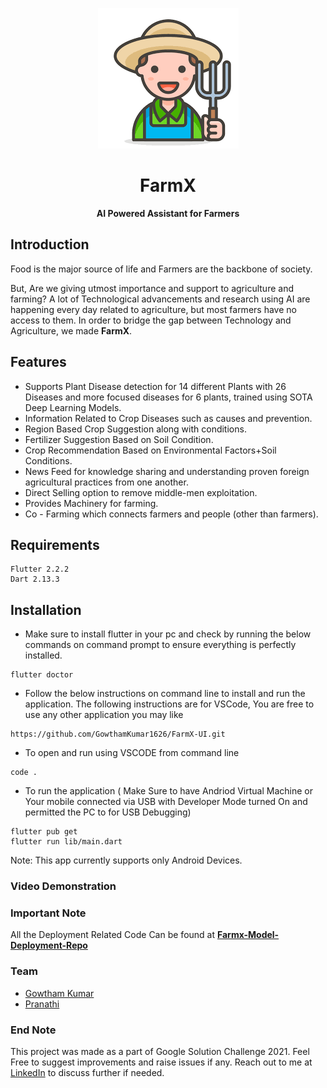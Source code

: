 <p align="center">
  <img src="./assets/images/appicon.png" />
</p>
<h1 align="center">FarmX</h1>
<p align = "center"><strong>AI Powered Assistant for Farmers</strong></p>

## Introduction
Food is the major source of life and Farmers are the backbone of society.

But, Are we giving utmost importance and support to agriculture and farming? A lot of Technological advancements and research using AI are happening every day related to agriculture, but most farmers have no access to them. In order to bridge the gap between Technology and Agriculture, we made **FarmX**.



## Features
- Supports Plant Disease detection for 14 different Plants with 26 Diseases and more focused diseases for 6 plants, trained using SOTA Deep Learning Models.
- Information Related to Crop Diseases such as causes and prevention.
- Region Based Crop Suggestion along with conditions.
- Fertilizer Suggestion Based on Soil Condition.
- Crop Recommendation Based on Environmental Factors+Soil Conditions.
- News Feed for knowledge sharing and understanding proven foreign agricultural practices from one another.
- Direct Selling option to remove middle-men exploitation.
- Provides Machinery for farming.
- Co - Farming which connects farmers and people (other than farmers).

## Requirements

```
Flutter 2.2.2
Dart 2.13.3
```


## Installation

- Make sure to install flutter in your pc and check by running the below commands on command prompt to ensure everything is perfectly installed.
```
flutter doctor
```
- Follow the below instructions on command line to install and run the application. The following instructions are for VSCode, You are free to use any other application you may like
```
https://github.com/GowthamKumar1626/FarmX-UI.git
```
- To open and run using VSCODE from command line
```
code .
```
- To run the application ( Make Sure to have Andriod Virtual Machine or Your mobile connected via USB with Developer Mode turned On and permitted the PC to for USB Debugging)
```
flutter pub get
flutter run lib/main.dart
```

Note: This app currently supports only Android Devices.

### Video Demonstration

<!-- To know more about how the app works, checkout this [video](https://www.youtube.com/watch?v=XC-PgjO8dvA) -->

### Important Note

All the Deployment Related Code Can be found at [**Farmx-Model-Deployment-Repo**](https://github.com/madhucharan/FarmX_Model_Deployment)

### Team

- [Gowtham Kumar](https://github.com/GowthamKumar1626)
- [Pranathi](https://github.com/pranathi1106)

### End Note
This project was made as a part of Google Solution Challenge 2021. Feel Free to suggest improvements and raise issues if any. Reach out to me at [LinkedIn](https://www.linkedin.com/in/gowtham-kumar-pillalamarri-a3b423bb/) to discuss further if needed.
